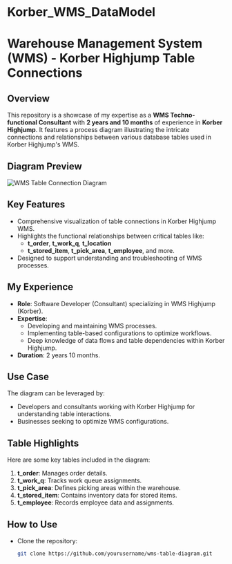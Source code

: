 # Korber_WMS_DataModel
# Warehouse Management System (WMS) - Korber Highjump Table Connections

## Overview
This repository is a showcase of my expertise as a **WMS Techno-functional Consultant** with **2 years and 10 months** of experience in **Korber Highjump**. It features a process diagram illustrating the intricate connections and relationships between various database tables used in Korber Highjump's WMS.

## Diagram Preview
![WMS Table Connection Diagram](schema.png)

## Key Features
- Comprehensive visualization of table connections in Korber Highjump WMS.
- Highlights the functional relationships between critical tables like:
  - **t_order**, **t_work_q**, **t_location**
  - **t_stored_item**, **t_pick_area**, **t_employee**, and more.
- Designed to support understanding and troubleshooting of WMS processes.

## My Experience
- **Role**: Software Developer (Consultant) specializing in WMS Highjump (Korber).
- **Expertise**:
  - Developing and maintaining WMS processes.
  - Implementing table-based configurations to optimize workflows.
  - Deep knowledge of data flows and table dependencies within Korber Highjump.
- **Duration**: 2 years 10 months.

## Use Case
The diagram can be leveraged by:
- Developers and consultants working with Korber Highjump for understanding table interactions.
- Businesses seeking to optimize WMS configurations.

## Table Highlights
Here are some key tables included in the diagram:
1. **t_order**: Manages order details.
2. **t_work_q**: Tracks work queue assignments.
3. **t_pick_area**: Defines picking areas within the warehouse.
4. **t_stored_item**: Contains inventory data for stored items.
5. **t_employee**: Records employee data and assignments.

## How to Use
- Clone the repository:
  ```bash
  git clone https://github.com/yourusername/wms-table-diagram.git
